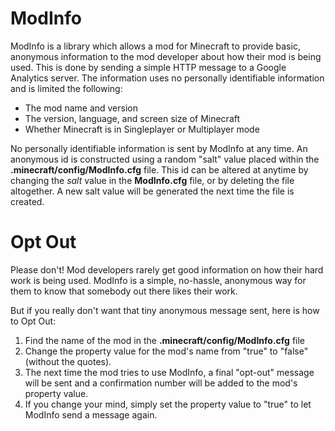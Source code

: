 ModInfo
=======

ModInfo is a library which allows a mod for Minecraft to provide basic, anonymous information to the mod developer about how their mod is being used.  This is done by sending a simple HTTP message to a Google Analytics server. The information uses no personally identifiable information and is limited the following:

* The mod name and version
* The version, language, and screen size of Minecraft
* Whether Minecraft is in Singleplayer or Multiplayer mode

No personally identifiable information is sent by ModInfo at any time.  An anonymous id is constructed using a random "salt" value placed within the **.minecraft/config/ModInfo.cfg** file.  This id can be altered at anytime by changing the _salt_ value in the **ModInfo.cfg** file, or by deleting the file altogether.  A new salt value will be generated the next time the file is created.

Opt Out
=======

Please don't!  Mod developers rarely get good information on how their hard work is being used.  ModInfo is a simple, no-hassle, anonymous way for them to know that somebody out there likes their work.

But if you really don't want that tiny anonymous message sent, here is how to Opt Out:

1. Find the name of the mod in the **.minecraft/config/ModInfo.cfg** file
2. Change the property value for the mod's name from "true" to "false" (without the quotes).  
3. The next time the mod tries to use ModInfo, a final "opt-out" message will be sent and a confirmation number will be added to the mod's property value.
4. If you change your mind, simply set the property value to "true" to let ModInfo send a message again.
